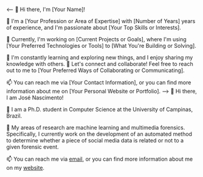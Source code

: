 <!-- ### Hi there 👋 -->
<!--
**jdnascim/jdnascim** is a ✨ _special_ ✨ repository because its `README.md` (this file) appears on your GitHub profile.

Here are some ideas to get you started:

- 🔭 I’m currently working on ...
- 🌱 I’m currently learning ...
- 👯 I’m looking to collaborate on ...
- 🤔 I’m looking for help with ...
- 💬 Ask me about ...
- 📫 How to reach me: ...
- 😄 Pronouns: ...
- ⚡ Fun fact: ...
-->
<-- 👋 Hi there, I'm [Your Name]!

🚀 I'm a [Your Profession or Area of Expertise] with [Number of Years] years of experience, and I'm passionate about [Your Top Skills or Interests]. 

🔭 Currently, I'm working on [Current Projects or Goals], where I'm using [Your Preferred Technologies or Tools] to [What You're Building or Solving]. 

🌱 I'm constantly learning and exploring new things, and I enjoy sharing my knowledge with others. 💬 Let's connect and collaborate! Feel free to reach out to me to [Your Preferred Ways of Collaborating or Communicating].

📫 You can reach me via [Your Contact Information], or you can find more information about me on [Your Personal Website or Portfolio]. 
-->
👋 Hi there, I am José Nascimento!

🚀 I am a Ph.D. student in Computer Science at the University of Campinas, Brazil.

🔭 My areas of research are machine learning and multimedia forensics. Specifically, I currently work on the development of an automated method to determine whether a piece of social media data is related or not to a given forensic event.

📫 You can reach me via [email](mailto:jose.nascimento@ic.unicamp.br), or you can find more information about me on my [website](https://jdnascim.github.io). 
